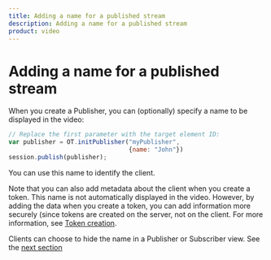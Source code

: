 ```yaml
---
title: Adding a name for a published stream
description: Adding a name for a published stream
product: video
---
```


# Adding a name for a published stream

When you create a Publisher, you can (optionally) specify a name to be displayed in the video:

```javascript
// Replace the first parameter with the target element ID:
var publisher = OT.initPublisher("myPublisher",
                                 {name: "John"})
session.publish(publisher);
```

You can use this name to identify the client.

Note that you can also add metadata about the client when you create a token. This name is not automatically displayed in the video. However, by adding the data when you create a token, you can add information more securely (since tokens are created on the server, not on the client. For more information, see [Token creation](/video/tutorials/create-token).

Clients can choose to hide the name in a Publisher or Subscriber view. See the [next section](/video/tutorials/video-ui-customization/video/video-ui-customization/js/hiding-video-name/javascript)